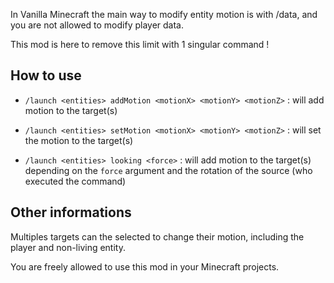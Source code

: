 In Vanilla Minecraft the main way to modify entity motion is with /data, and you are not allowed to modify player data.

This mod is here to remove this limit with 1 singular command !

## How to use

- `/launch <entities> addMotion <motionX> <motionY> <motionZ>` : will add motion to the target(s)
  
- `/launch <entities> setMotion <motionX> <motionY> <motionZ>` : will set the motion to the target(s)
  
- `/launch <entities> looking <force>` : will add motion to the target(s) depending on the `force` argument and the rotation of the source (who executed the command)

## Other informations

Multiples targets can the selected to change their motion, including the player and non-living entity.

You are freely allowed to use this mod in your Minecraft projects.
